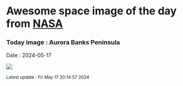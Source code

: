 
# Awesome space image of the day from [NASA](https://api.nasa.gov/)

### Today image : Aurora Banks Peninsula
Date : 2024-05-17

![](https://apod.nasa.gov/apod/image/2405/DSC_6363Panorama-2_600.jpg)

<small>Latest update : Fri May 17 20:14:57 2024</small>
        
